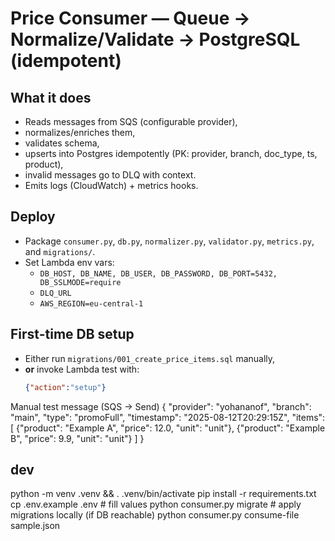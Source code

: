 # Price Consumer — Queue → Normalize/Validate → PostgreSQL (idempotent)

## What it does
- Reads messages from SQS (configurable provider),
- normalizes/enriches them,
- validates schema,
- upserts into Postgres idempotently (PK: provider, branch, doc_type, ts, product),
- invalid messages go to DLQ with context.
- Emits logs (CloudWatch) + metrics hooks.

## Deploy
- Package `consumer.py`, `db.py`, `normalizer.py`, `validator.py`, `metrics.py`, and `migrations/`.
- Set Lambda env vars:
  - `DB_HOST, DB_NAME, DB_USER, DB_PASSWORD, DB_PORT=5432, DB_SSLMODE=require`
  - `DLQ_URL`
  - `AWS_REGION=eu-central-1`

## First-time DB setup
- Either run `migrations/001_create_price_items.sql` manually,
- **or** invoke Lambda test with:
  ```json
  {"action":"setup"}

Manual test message (SQS → Send)
{
  "provider": "yohananof",
  "branch": "main",
  "type": "promoFull",
  "timestamp": "2025-08-12T20:29:15Z",
  "items": [
    {"product": "Example A", "price": 12.0, "unit": "unit"},
    {"product": "Example B", "price": 9.9, "unit": "unit"}
  ]
}

## dev
python -m venv .venv && . .venv/bin/activate
pip install -r requirements.txt
cp .env.example .env  # fill values
python consumer.py migrate           # apply migrations locally (if DB reachable)
python consumer.py consume-file sample.json
